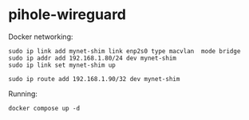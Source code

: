 # pihole-wireguard

Docker networking:
```
sudo ip link add mynet-shim link enp2s0 type macvlan  mode bridge
sudo ip addr add 192.168.1.80/24 dev mynet-shim
sudo ip link set mynet-shim up

sudo ip route add 192.168.1.90/32 dev mynet-shim
```

Running:
```
docker compose up -d
```


